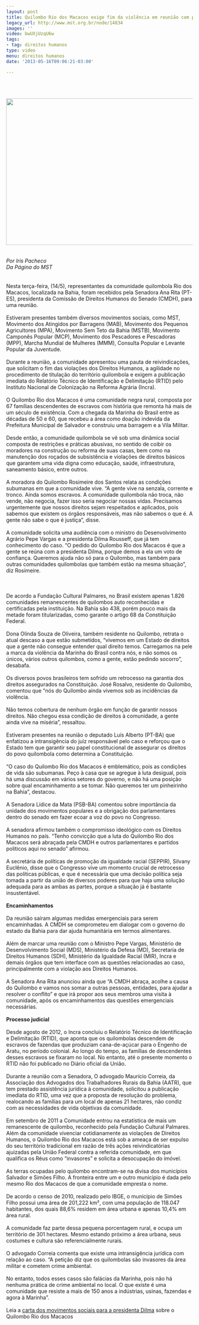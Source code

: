 ```yaml
---
layout: post
title: Quilombo Rio dos Macacos exige fim da violência em reunião com parlamentares
legacy_url: http://www.mst.org.br/node/14834
images: ''
video: bwUXjUzqU6w
tags:
- tag: direitos humanos
type: video
menu: direitos humanos
date: '2013-05-16T09:06:21-03:00'

---
```

<p>&nbsp;</p><div><em><br></em></div><div><img src="http://www.mst.org.br/sites/default/files/rio macacos1.jpg" alt="" height="394" width="655"></div><div>&nbsp;</div><div><div>&nbsp;</div><div><em>Por Iris Pacheco</em></div><div><em>Da Página do MST</em></div><div>&nbsp;</div></div><div>&nbsp;</div><div>Nesta terça-feira, (14/5), representantes da comunidade quilombola Rio dos Macacos, localizada na Bahia, foram recebidos pela Senadora Ana Rita (PT-ES), presidenta da Comissão de Direitos Humanos do Senado (CMDH), para uma reunião.&nbsp;</div><div>&nbsp;</div><div>Estiveram presentes também diversos movimentos sociais, como MST, Movimento dos Atingidos por Barragens (MAB), Movimento dos Pequenos Agricultores (MPA), Movimento Sem Teto da Bahia (MSTB), Movimento Camponês Popular (MCP), Movimento dos Pescadores e Pescadoras (MPP), Marcha Mundial de Mulheres (MMM),&nbsp;Consulta Popular e Levante Popular da Juventude.</div><div>&nbsp;</div><div>Durante a reunião, a comunidade apresentou uma pauta de reivindicações, que solicitam o fim das violações dos Direitos Humanos, a agilidade no procedimento de titulação do território quilombola e exigem a publicação imediata do Relatório Técnico de Identificação e Delimitação (RTID) pelo Instituto Nacional de Colonização na Reforma Agrária (Incra).</div><div>&nbsp;</div><div>O Quilombo Rio dos Macacos é uma comunidade negra rural, composta por 67 famílias descendentes de escravos com história que remonta há mais de um século de existência. Com a chegada da Marinha do Brasil entre as décadas de 50 e 60, que recebeu a área como doação indevida da Prefeitura Municipal de Salvador e construiu uma barragem e a Vila Militar.</div><div>&nbsp;</div><div>Desde então, a comunidade quilombola se vê sob uma dinâmica social composta de restrições e práticas abusivas, no sentido de coibir os moradores na construção ou reforma de suas casas, bem como na manutenção dos roçados de subsistência e violações de direitos básicos que garantem uma vida digna como educação, saúde, infraestrutura, saneamento básico, entre outros.</div><div>&nbsp;</div><div>A moradora do Quilombo Rosimeire dos Santos relata as condições subumanas em que a comunidade vive. “A gente vive na senzala, corrente e tronco. Ainda somos escravos. A&nbsp;comunidade quilombola não troca, não vende, não negocia, fazer isso seria negociar nossas vidas. Precisamos urgentemente que nossos direitos sejam respeitados e aplicados, pois sabemos que existem os órgãos responsáveis, mas não sabemos o que é. A gente não sabe o que é justiça”, disse.</div><div>&nbsp;</div><div>A comunidade solicita uma audiência com o ministro do Desenvolvimento Agrário Pepe Vargas e a presidenta Dilma Rousseff, que já tem conhecimento do caso. “O pedido do Quilombo Rio dos Macacos é que a gente se reúna com a presidenta Dilma, porque demos a ela um voto de confiança. Queremos ajuda não só para o Quilombo, mas também para outras comunidades quilombolas que também estão na mesma situação”, diz Rosimeire.</div><div><br><object data="http://www.youtube.com/v/bwUXjUzqU6w" type="application/x-shockwave-flash" height="500" width="600"><param name="data" value="http://www.youtube.com/v/bwUXjUzqU6w"><param name="src" value="http://www.youtube.com/v/bwUXjUzqU6w"></object>&nbsp;</div><div><br>De acordo a Fundação Cultural Palmares, no Brasil existem apenas 1.826 comunidades remanescentes de quilombos auto reconhecidas e certificadas pela instituição. Na Bahia são 438, porém pouco mais da metade foram titularizadas, como garante o artigo 68 da Constituição Federal.</div><div>&nbsp;</div><div>Dona Olinda Souza de Oliveira, também residente no Quilombo, retrata o atual descaso a que estão submetidos, “vivemos em um Estado de direitos que a gente não consegue entender qual direito temos. Carregamos na pele a marca da violência da Marinha do Brasil contra nós, e não somos os únicos, vários outros quilombos, como a gente, estão pedindo socorro”, desabafa.</div><div>&nbsp;</div><div>Os diversos povos brasileiros tem sofrido um retrocesso na garantia dos direitos assegurados na Constituição. José Rosalvo, residente do Quilombo, comentou que “nós do Quilombo ainda vivemos sob as incidências da violência.</div><div>&nbsp;</div><div>Não temos cobertura de nenhum órgão em função de garantir nossos direitos. Não chegou essa condição de direitos à comunidade, a gente ainda vive na miséria”, ressaltou.</div><div>&nbsp;</div><div>Estiveram presentes na reunião o deputado Luís Alberto (PT-BA) que enfatizou a intransigência do juíz responsável pelo caso e reforçou que o Estado tem que garantir seu papel constitucional de assegurar os direitos do povo quilombola como determina a Constituição.</div><div>&nbsp;</div><div>“O caso do Quilombo Rio dos Macacos é emblemático, pois as condições de vida são subumanas. Peço à casa que se agregue à luta desigual, pois há uma discussão em vários setores do governo, e não há uma posição sobre qual encaminhamento a se tomar. Não queremos ter um pinheirinho na Bahia”, destacou.</div><div>&nbsp;</div><div>A Senadora Lídice da Mata (PSB-BA) comentou sobre importância da unidade dos movimentos populares e a obrigação dos parlamentares dentro do senado em fazer ecoar a voz do povo no Congresso.</div><div>&nbsp;</div><div>A senadora afirmou também o compromisso ideológico com os Direitos Humanos no país. “Tenho convicção que a luta do Quilombo Rio dos Macacos será abraçada pela CMDH e outros parlamentares e partidos políticos aqui no senado” afirmou.</div><div>&nbsp;</div><div>A secretária de políticas de promoção da igualdade racial (SEPPIR), Silvany Euclênio, disse que o Congresso vive um momento crucial de retrocesso das políticas públicas, e que é necessária que uma decisão política seja tomada a partir da união de diversos poderes para que haja uma solução adequada para as ambas as partes, porque a situação já é bastante insustentável.</div><div>&nbsp;</div><div><strong>Encaminhamentos</strong></div><div>&nbsp;</div><div>Da reunião saíram algumas medidas emergenciais para serem encaminhadas. A CMDH se comprometeu em dialogar com o governo do estado da Bahia para dar ajuda humanitária em termos alimentares.</div><div>&nbsp;</div><div>Além de marcar uma reunião com o Ministro Pepe Vargas, Ministério de Desenvolvimento Social (MDS), Ministério da Defesa (MD), Secretaria de Direitos Humanos (SDH), Ministério da Igualdade Racial (MIR), Incra e demais órgãos que tem interface com as questões relacionadas ao caso, principalmente com a violação aos Direitos Humanos.</div><div>&nbsp;</div><div>A Senadora Ana Rita anunciou ainda que “A CMDH abraça, acolhe a causa do Quilombo e vamos nos somar a outras pessoas, entidades, para ajudar a resolver o conflito” e que irá propor aos seus membros uma visita à comunidade, após os encaminhamentos das questões emergenciais necessárias.</div><div>&nbsp;</div><div><strong>Processo judicial</strong></div><div>&nbsp;</div><div>Desde agosto de 2012, o Incra concluiu o Relatório Técnico de Identificação e Delimitação (RTID), que aponta que os quilombolas descendem de escravos de fazendas que produziam cana-de-açúcar para o Engenho de Aratu, no período colonial. Ao longo do tempo, as famílias de descendentes desses escravos se fixaram no local. No entanto, até o presente momento o RTID não foi publicado no Diário oficial da União.</div><div>&nbsp;</div><div>Durante a reunião com a Senadora, O advogado Maurício Correia, da Associação dos Advogados dos Trabalhadores Rurais da Bahia (AATR), que tem prestado assistência jurídica à comunidade, solicitou a publicação imediata do RTID, uma vez que a proposta de resolução do problema, realocando as famílias para um local de apenas 21 hectares, não condiz com as necessidades de vida objetivas da comunidade.</div><div>&nbsp;</div><div>Em setembro de 2011 a Comunidade entrou na estatística de mais um remanescente de quilombo, reconhecido pela Fundação Cultural Palmares. Além da comunidade vivenciar cotidianamente as violações de Direitos Humanos, o Quilombo Rio dos Macacos está sob a ameaça de ser expulso do seu território tradicional em razão de três ações reivindicatórias ajuizadas pela União Federal contra a referida comunidade, em que qualifica os Réus como “invasores” e solicita a desocupação do imóvel.</div><div>&nbsp;</div><div>As terras ocupadas pelo quilombo encontram-se na divisa dos municípios Salvador e Simões Filho. A fronteira entre um e outro município é dada pelo mesmo Rio dos Macacos de que a comunidade empresta o nome.</div><div>&nbsp;</div><div>De acordo o censo de 2010, realizado pelo IBGE, o município de Simões Filho possui uma área de 201,222 km², com uma população de 118.047 habitantes, dos quais 88,6% residem em área urbana e apenas 10,4% em área rural.</div><div>&nbsp;</div><div>A comunidade faz parte dessa pequena porcentagem rural, e ocupa um território de 301 hectares. Mesmo estando próximo a área urbana, seus costumes e cultura são referencialmente rurais.</div><div>&nbsp;</div><div>O advogado Correia comenta que existe uma intransigência jurídica com relação ao caso. “A petição diz que os quilombolas são invasores da área militar e cometem crime ambiental.</div><div>&nbsp;</div><div>No entanto, todos esses casos são falácias da Marinha, pois não há nenhuma prática de crime ambiental no local. O que existe é uma comunidade que resiste a mais de 150 anos a indústrias, usinas, fazendas e agora à Marinha”.<br><br></div><div>Leia a <a href="http://mst.org.br/sites/default/files/CARTA%20%C3%80%20PRESIDENTA%20DILMA%20SOBRE%20QUILOMBO.doc">carta dos movimentos sociais para a presidenta Dilma</a> sobre o Quilombo Rio dos Macacos<br><br><br></div>
